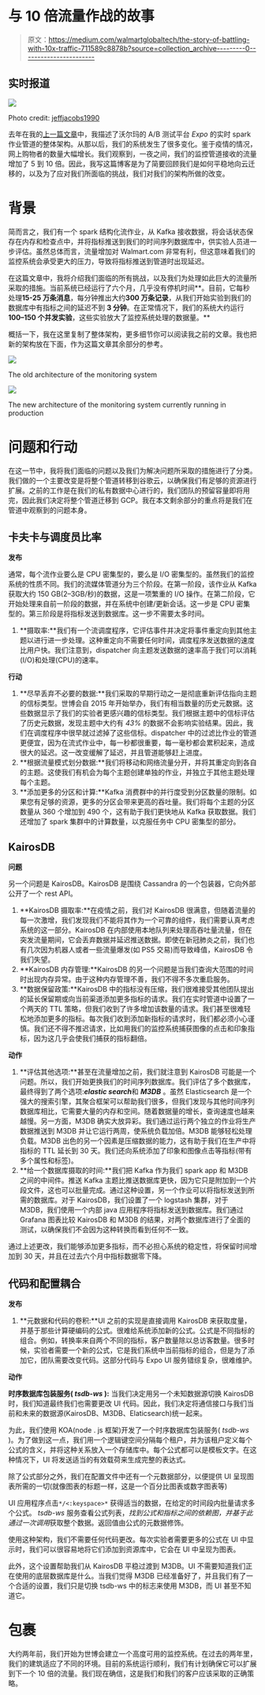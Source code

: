 # 与 10 倍流量作战的故事

> 原文：<https://medium.com/walmartglobaltech/the-story-of-battling-with-10x-traffic-711589c8878b?source=collection_archive---------0----------------------->

## 实时报道

![](img/777c72bdd6fc59f19cd048d1e71f74d3.png)

Photo credit: [jeffjacobs1990](https://pixabay.com/illustrations/jesus-christ-god-holy-spirit-4779546/)

去年在我的[上一篇文章](/walmartlabs/real-time-data-processing-for-monitoring-and-reporting-a-practical-use-case-of-spark-structured-8e4f91f6f3a7)中，我描述了沃尔玛的 A/B 测试平台 *Expo* 的实时 spark 作业管道的整体架构。从那以后，我们的系统发生了很多变化。鉴于疫情的情况，网上购物者的数量大幅增长。我们观察到，一夜之间，我们的监控管道接收的流量增加了 5 到 10 倍。因此，我写这篇博客是为了简要回顾我们是如何平稳地向云迁移的，以及为了应对我们所面临的挑战，我们对我们的架构所做的改变。

# 背景

简而言之，我们有一个 spark 结构化流作业，从 Kafka 接收数据，将会话状态保存在内存和检查点中，并将指标推送到我们的时间序列数据库中，供实验人员进一步评估。虽然总体而言，流量增加对 Walmart.com 非常有利，但这意味着我们的监控系统会承受更大的压力，导致将指标推送到管道时出现延迟。

在这篇文章中，我将介绍我们面临的所有挑战，以及我们为处理如此巨大的流量所采取的措施。当前系统已经运行了六个月，几乎没有停机时间**。目前，它每秒处理**15-25 万条消息**，每分钟推出大约**300 万条记录**，从我们开始实验到我们的数据库中有指标之间的延迟不到 **3 分钟**。在正常情况下，我们的系统大约运行**100–150 个并发实验**，这些实验放大了监控系统处理的数据量。**

概括一下，我在这里复制了整体架构，更多细节你可以阅读我之前的文章。我也把新的架构放在下面，作为这篇文章其余部分的参考。

![](img/b3bb3abe4ef8d6ec784b808fb8345437.png)

The old architecture of the monitoring system

![](img/a392c74f797f0f38824097568bdb3f20.png)

The new architecture of the monitoring system currently running in production

# 问题和行动

在这一节中，我将我们面临的问题以及我们为解决问题所采取的措施进行了分类。我们做的一个主要改变是将整个管道转移到谷歌云，以确保我们有足够的资源进行扩展。之前的工作是在我们的私有数据中心进行的，我们团队的预留容量即将用完，因此我们决定将整个管道迁移到 GCP。我在本文剩余部分的重点将是我们在管道中观察到的问题本身。

## **卡夫卡与调度员比率**

**发布**

通常，每个流作业要么是 CPU 密集型的，要么是 I/O 密集型的。虽然我们的监控系统的性质不同。我们的流媒体管道分为三个阶段。在第一阶段，该作业从 Kafka 获取大约 150 GB(2–3GB/秒)的数据，这是一项繁重的 I/O 操作。在第二阶段，它开始处理来自前一阶段的数据，并在系统中创建/更新会话。这一步是 CPU 密集型的。第三阶段是将指标发送到数据库。这一步不需要太多时间。

1.  **摄取率:**我们有一个流调度程序，它评估事件并决定将事件重定向到其他主题以进行进一步处理。这种重定向不需要任何时间，调度程序发送数据的速度比用户快。我们注意到，dispatcher 向主题发送数据的速率高于我们可以消耗(I/O)和处理(CPU)的速率。

**行动**

1.  **尽早丢弃不必要的数据:**我们采取的早期行动之一是彻底重新评估指向主题的信标类型。世博会自 2015 年开始举办，我们有相当数量的历史元数据。这些数据显示了我们的实验者更感兴趣的信标类型。我们根据主题中的信标评估了历史元数据，发现主题中大约有 *43%* 的数据不会影响实验结果。因此，我们在调度程序中很早就过滤掉了这些信标。dispatcher 中的过滤比作业的管道更便宜，因为在流式作业中，每一秒都很重要，每一毫秒都会累积起来，造成很大的延迟。这一改变缓解了延迟，并且管道能够赶上进度。
2.  **根据流量模式划分数据:**我们将移动和网络流量分开，并将其重定向到各自的主题。这使我们有机会为每个主题创建单独的作业，并独立于其他主题处理每个主题。
3.  **添加更多的分区和计算:**Kafka 消费群中的并行度受到分区数量的限制。如果您有足够的资源，更多的分区会带来更高的吞吐量。我们将每个主题的分区数量从 360 个增加到 490 个，这有助于我们更快地从 Kafka 获取数据。我们还增加了 spark 集群中的计算数量，以克服任务中 CPU 密集型的部分。

## KairosDB

**问题**

另一个问题是 KairosDB。KairosDB 是围绕 Cassandra 的一个包装器，它向外部公开了一个 rest API。

1.  **KairosDB 摄取率:**在疫情之前，我们对 KairosDB 很满意，但随着流量的每一次激增，我们发现我们不能将其作为一个可靠的组件，我们需要认真考虑系统的这一部分。KairosDB 在内部使用本地队列来处理高吞吐量流量，但在突发流量期间，它会丢弃数据并延迟推送数据。即使在新冠肺炎之前，我们也有几次因为机器人或者一些流量爆发(如 PS5 交易)而导致峰值，KairosDB 令我们失望。
2.  **KairosDB 内存管理:**KairosDB 的另一个问题是当我们查询大范围的时间时出现内存异常。由于这种内存管理不善，我们不得不多次重启服务。
3.  **数据保留政策:**KairosDB 中的指标没有压缩，我们很难接受其他团队提出的延长保留期或向当前渠道添加更多指标的请求。我们在实时管道中设置了一个两天的 TTL 策略，但我们收到了许多增加该数量的请求。我们甚至很难轻松地添加更多的指标。每次我们收到添加新指标的请求时，我们都必须小心谨慎。我们还不得不推迟请求，比如用我们的监控系统捕获图像的点击和印象指标，因为这几乎会使我们捕获的指标翻倍。

**动作** ‍

1.  **评估其他选项:**甚至在流量增加之前，我们就注意到 KairosDB 可能是一个问题。所以，我们开始更换我们的时间序列数据库。我们评估了多个数据库，最终得到了两个选项:***elastic search***和 ***M3DB*** 。虽然 Elasticsearch 是一个强大的搜索引擎，其聚合框架可以帮助我们很多，但我们发现与其他时间序列数据库相比，它需要大量的内存和空间。随着数据量的增长，查询速度也越来越慢。另一方面，M3DB 确实大放异彩。我们通过运行两个独立的作业将生产数据推送到 M3DB 并让它运行两周，使系统负载加倍。M3DB 能够轻松处理负载。M3DB 出色的另一个因素是压缩数据的能力，这有助于我们在生产中将指标的 TTL 延长到 30 天。我们还向系统添加了印象和图像点击等指标(带有多个属性和标签)。
2.  **给一个数据库摄取的时间:**我们把 Kafka 作为我们 spark app 和 M3DB 之间的中间件。推送 Kafka 主题比推送数据库更快，因为它只是附加到一个片段文件，这也可以批量完成。通过这种设置，另一个作业可以将指标发送到所需的数据库。对于 KairosDB，我们设置了一个 logstash 集群，对于 M3DB，我们使用一个内部 java 应用程序将指标发送到数据库。我们通过 Grafana 图表比较 KairosDB 和 M3DB 的结果，对两个数据库进行了全面的测试，以确保我们不会因为这种转换而看到任何不一致。

通过上述更改，我们能够添加更多指标，而不必担心系统的稳定性，将保留时间增加到 30 天，并且在过去六个月中指标数据零下降。

## 代码和配置耦合

**发布**

1.  **元数据和代码的卷积:**UI 之前的实现是直接调用 KairosDB 来获取度量，并基于那些计算硬编码的公式。很难给系统添加新的公式。公式是不同指标的组合。例如，转换率来自两个不同的指标，客户数量除以总访客数量。很多时候，实验者需要一个新的公式，它是我们系统中当前指标的组合，但是为了添加它，团队需要改变代码。这部分代码与 Expo UI 服务错综复杂，很难维护。

**动作**

**时序数据库包装服务( *tsdb-ws* ):** 当我们决定用另一个未知数据源切换 KairosDB 时，我们知道最终我们也需要更改 UI 代码。因此，我们决定将通信接口与我们当前和未来的数据源(KairosDB、M3DB、Elaticsearch)统一起来。

为此，我们使用 KOA(node . js 框架)开发了一个时序数据库包装服务( *tsdb-ws* )。为了做到这一点，我们用一个逻辑键空间分隔每个租户，并为该租户定义每个公式的含义，并将这种关系放入一个存储库中。每个公式都可以是模板文字。在这种情况下，UI 将发送适当的有效载荷来生成完整的表达式。

除了公式部分之外，我们在配置文件中还有一个元数据部分，以便提供 UI 呈现图表所需的一切(就像图表的标题一样，这是一个百分比图表或数字图表等)

UI 应用程序点击`*/<:keyspace>*` 获得适当的数据，在给定的时间段内批量请求多个公式。 *tsdb-ws* 服务查看公式列表，*找到公式和指标之间的依赖图，*并基于此通过*一次调用*获取整个数据。返回值由公式的元数据修饰。

使用这种架构，我们不需要任何代码更改。每次实验者需要更多的公式在 UI 中显示时，我们可以很容易地将它们添加到资源库中，它会在 UI 中呈现为图表。

此外，这个设置帮助我们从 KairosDB 平稳过渡到 M3DB。UI 不需要知道我们正在使用的底层数据库是什么。当我们觉得 M3DB 已经准备好了，并且我们有了一个合适的设置，我们只是切换 tsdb-ws 中的标志来使用 M3DB，而 UI 甚至不知道它。

# 包裹

大约两年前，我们开始为世博会建立一个高度可用的监控系统。在过去的两年里，我们的建筑适应了不同的环境。目前的系统运行顺利，我们有计划确保它可以扩展到下一个 10 倍的流量。我们现在确信，这是我们和我们的客户应该采取的正确策略。
